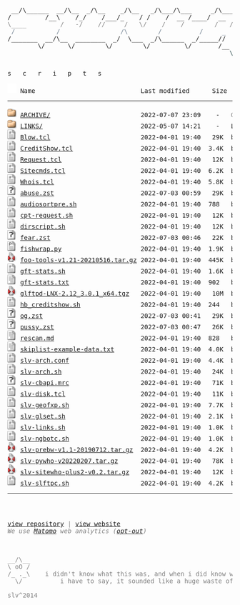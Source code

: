 <html>
<head>

<link rel="shortcut icon" href="favicon.ico" type="image/x-icon" />
<link rel="stylesheet" href="/assets/css/style.css" />
</head>
<body>
<div class="slvlogo">
<pre>
<!-- ``` -->
 __/\______  __/\__  _/\__    _/\__   _/\___/\___     _/\____   mfn^AiiA
/         /__\    /_/    /___/_    / /    /  __ /____/  __  /___
<span style="color:Gray;">\____         /   -/    //     /   \/    /    /        /   /    \</span>
<span style="color:SlateGray;"> /           /                /\        /          /     _      /</span>
/_______  __/\__  ________  _/  \___  _/\______  _/_____//     /
        \/      \/        \/        \/         \/       /__  _/
<span style="color:DarkSlateGray;">                                                           \/</span>
<!-- ``` -->
</pre>
</div>
<div class="txtscripts">
<pre>s   c   r   i   p   t   s</pre>
</div>
<pre><img src="/assets/icons/blank.gif" alt="Icon "> Name                            Last modified      Size  Description<hr><img src="/assets/icons/folder.gif" alt="[DIR]"> <a href="ARCHIVE/">ARCHIVE/</a>                        2022-07-07 23:09    -   <font color='Gray'>OLD: archived scripts</font>
<img src="/assets/icons/folder.gif" alt="[DIR]"> <a href="LINKS/">LINKS/</a>                          2022-05-07 14:21    -   LINKS: other websites with scripts, repos and mirrors
<img src="/assets/icons/script.gif" alt="[TXT]"> <a href="Blow.tcl">Blow.tcl</a>                        2022-04-01 19:40   29K  by <b>comp, slv</b> - !blow plugin updated with CBC keyx, goes with <a href='fishwrap.py'>fishwrap.py</a>
<img src="/assets/icons/script.gif" alt="[TXT]"> <a href="CreditShow.tcl">CreditShow.tcl</a>                  2022-04-01 19:40  3.4K  by <b>Holybull, slv</b> - !credits plugin for ngBot, uses <a href='hb_creditshow.sh'>hb_credshow.sh</a>
<img src="/assets/icons/script.gif" alt="[TXT]"> <a href="Request.tcl">Request.tcl</a>                     2022-04-01 19:40   12K  by <b>comp, slv</b> - !requests ngBot plugin that uses nickdb, goes with <a href='cpt-request.sh'>cpt-request.sh</a>
<img src="/assets/icons/script.gif" alt="[TXT]"> <a href="Sitecmds.tcl">Sitecmds.tcl</a>                    2022-04-01 19:40  6.2K  by <b>comp, slv</b> - !site plugin updated to work with ngBot
<img src="/assets/icons/script.gif" alt="[TXT]"> <a href="Whois.tcl">Whois.tcl</a>                       2022-04-01 19:40  5.8K  by <b>comp, E-Liquid, slv</b> - !whois plugin updated to work with ngBot
<img src="/assets/icons/unknown.gif" alt="[   ]"> <a href="abuse.zst">abuse.zst</a>                       2022-07-03 00:59   29K  by <b>slv</b> - pcustom zs-ng ngBot theme 'abuse' | <a href='abuse.log'>preview</a> | <a href='abuse.zst'>download</a>
<img src="/assets/icons/script.gif" alt="[TXT]"> <a href="audiosortpre.sh">audiosortpre.sh</a>                 2022-04-01 19:40  788   by <b>slv</b> - little wrapper cscript for audiosorting after pre
<img src="/assets/icons/script.gif" alt="[TXT]"> <a href="cpt-request.sh">cpt-request.sh</a>                  2022-04-01 19:40   12K  by <b>comp</b> - goes with <a href='Requests.tcl'>Requests.tcl</a>
<img src="/assets/icons/script.gif" alt="[TXT]"> <a href="dirscript.sh">dirscript.sh</a>                    2022-04-01 19:40   12K  by <b>Jehsom, slv</b> - updated version of mp3 dirscript
<img src="/assets/icons/unknown.gif" alt="[   ]"> <a href="fear.zst">fear.zst</a>                        2022-07-03 00:46   22K  by <b>fear, slv</b> - custom pzs-ng ngBot theme 'fear' | <a href='fear.log'>preview</a> | <a href='fear.zst'>dowload</a>
<img src="/assets/icons/p.gif" alt="[TXT]"> <a href="fishwrap.py">fishwrap.py</a>                     2022-04-01 19:40  1.9K  by <b>slv</b> - weechat-fish wrapper for DH1080 keyx, goes with <a href='Blow.tcl'>Blow.tcl</a>
<img src="/assets/icons/compressed.gif" alt="[   ]"> <a href="foo-tools-v1.21-20210516.tar.gz">foo-tools-v1.21-20210516.tar.gz</a> 2022-04-01 19:40  445K  by <b>tanesha, slv</b>, <a href='https://github.com/silv3rr/foo-tools/graphs/contributors'>1</a>, <a href='https://github.com/glftpd/foo-tools/graphs/contributors'>2</a> - [<a href='https://github.com/silv3rr/foo-tools'><b>LATEST:</b>git</a>] fixed/updated foo-tools, incl foopre+mp3genre
<img src="/assets/icons/script.gif" alt="[TXT]"> <a href="gft-stats.sh">gft-stats.sh</a>                    2022-04-01 19:40  1.6K  by <b>gft</b> - custom wk/mn/alup stats, can exclude users/groups (<a href='gft-stats.txt'>conf</a>)
<img src="/assets/icons/text.gif" alt="[TXT]"> <a href="gft-stats.txt">gft-stats.txt</a>                   2022-04-01 19:40  902   by <b>gft</b> - goes with <a href='gft-stats.sh'>gft-stats.sh</a>, add these to glftpd.conf
<img src="/assets/icons/compressed.gif" alt="[   ]"> <a href="glftpd-LNX-2.12_3.0.1_x64.tgz">glftpd-LNX-2.12_3.0.1_x64.tgz</a>   2022-04-01 19:40   10M  by <b>glteam</b> - [<a href='https://glftpd.io'><b>LATEST</b>:web</a>] glftpd 2.12 linux x64, stable (mirror) | <a href='#' onClick="window.prompt('SHA512:', 'd5e9887f5cdeedc6f03a41a7350f72b47d9e30c5a84e9f538d2ed0d886547aff90e3f5811a1e3d802eb40408ed291841e31e99029ea068792547d9595408e3e3')">show sha512</a>
<img src="/assets/icons/script.gif" alt="[TXT]"> <a href="hb_creditshow.sh">hb_creditshow.sh</a>                2022-04-01 19:40  244   by <b>Holybull</b> - goes with <a href='CreditShow.tcl'>CreditShow.tcl</a>
<img src="/assets/icons/unknown.gif" alt="[   ]"> <a href="og.zst">og.zst</a>                          2022-07-03 00:41   29K  by <b>g, slv</b> - custom pzs-ng ngBot theme 'og' | <a href='og.log'>preview</a> | <a href='og.zst'>download</a>
<img src="/assets/icons/unknown.gif" alt="[   ]"> <a href="pussy.zst">pussy.zst</a>                       2022-07-03 00:47   26K  by <b>slv</b> - custom pzs-ng ngBot theme 'pussy' | <a href='pussy.log'>preview</a> | <a href='pussy.zst'>dowload</a>
<img src="/assets/icons/text.gif" alt="[TXT]"> <a href="rescan.md">rescan.md</a>                       2022-04-01 19:40  828   by <b>slv</b> - oneliners for pzs-ng rescan | <a href='rescan.txt'>view</a> | <a href='rescan'>download</a>
<img src="/assets/icons/text.gif" alt="[TXT]"> <a href="skiplist-example-data.txt">skiplist-example-data.txt</a>       2022-04-01 19:40  4.0K  by <b>slv</b> - skiplist-example-data - how to add skiplist to cbftp datafile
<img src="/assets/icons/script.gif" alt="[   ]"> <a href="slv-arch.conf">slv-arch.conf</a>                   2022-04-01 19:40  4.4K  by <b>slv</b> - archiver: config file, goes with <a href='slv-arch.sh'>slv-arch.sh</a>
<img src="/assets/icons/script.gif" alt="[TXT]"> <a href="slv-arch.sh">slv-arch.sh</a>                     2022-04-01 19:40   24K  by <b>slv</b> - [<a href='https://github.com/silv3rr/slv-arch'><b>LATEST</b>:git</a>] archiver: moves releases, creates daydirs and tv/season dirs (<a href='slv-arch.conf'>conf</a>)
<img src="/assets/icons/unknown.gif" alt="[   ]"> <a href="slv-cbapi.mrc">slv-cbapi.mrc</a>                   2022-04-01 19:40   71K  by <b>slv</b> - use cbftp api from mirc: search, dupe, request, invite and site cmds
<img src="/assets/icons/script.gif" alt="[TXT]"> <a href="slv-disk.tcl">slv-disk.tcl</a>                    2022-04-01 19:40   11K  by <b>slv</b> - monitor raids/disks
<img src="/assets/icons/script.gif" alt="[TXT]"> <a href="slv-geofxp.sh">slv-geofxp.sh</a>                   2022-04-01 19:40  7.7K  by <b>slv</b> - fxpscript to allow/deny country code(s) using geoip2
<img src="/assets/icons/script.gif" alt="[TXT]"> <a href="slv-glset.sh">slv-glset.sh</a>                    2022-04-01 19:40  2.1K  by <b>slv</b> - sets gldir for files in bin/sources and sets maxdirlogsize
<img src="/assets/icons/script.gif" alt="[TXT]"> <a href="slv-links.sh">slv-links.sh</a>                    2022-04-01 19:40  1.0K  by <b>slv</b> - searches daydirs 0day/pda/mp3/mv for matching dirs to create symlinks
<img src="/assets/icons/script.gif" alt="[TXT]"> <a href="slv-ngbotc.sh">slv-ngbotc.sh</a>                   2022-04-01 19:40  1.0K  by <b>slv</b> - small script to check ngBot changes, use before updating
<img src="/assets/icons/compressed.gif" alt="[   ]"> <a href="slv-prebw-v1.1-20190712.tar.gz">slv-prebw-v1.1-20190712.tar.gz</a>  2022-04-01 19:40  4.2K  by <b>slv</b> - [<a href='https://github.com/silv3rr/slv-prebw'><b>LATEST:</b>git</a>] pzs-ng dZBot/ngbot plugin to show bw after pre
<img src="/assets/icons/compressed.gif" alt="[   ]"> <a href="slv-pywho-v20220207.tar.gz">slv-pywho-v20220207.tar.gz</a>      2022-04-01 19:40   78K  by <b>slv</b> - [<a href='https://github.com/silv3rr/pywho'><b>LATEST</b>:git</a>] pywho: pzs-ng's sitewho ported to python
<img src="/assets/icons/compressed.gif" alt="[   ]"> <a href="slv-sitewho-plus2-v0.2.tar.gz">slv-sitewho-plus2-v0.2.tar.gz</a>   2022-04-01 19:40   12K  by <b>slv</b> - [<a href='https://github.com/silv3rr/sitewho-plus2'><b>LATEST</b>:git</a>] sitewho+2: modded version with user ip/geoip2 country in raw output
<img src="/assets/icons/script.gif" alt="[TXT]"> <a href="slv-slftpc.sh">slv-slftpc.sh</a>                   2022-04-01 19:40  4.2K  by <b>slv</b> - slftp-cleaner - keeps slFtp dir nice and clean, most useful in cron
<hr></pre>
<pre><div style="color: Gray"><div class="footct">
<span class="footupd" id="lastUpdated"></span>
<span class="footlnk"><a href="https://github.com/silv3rr/sscripts.ga">view repository</a> | <a href="https://sscripts.ga">view website</a><br><i>We use <a href="https://matomo.org/privacy-policy">Matomo</a> web analytics (<a href="https://stats.sscripts.ga/piwik/index.php?module=CoreAdminHome&action=optOut&language=en&backgroundColor=d3d3d3&fontColor=000&fontSize=10pt&fontFamily=SFMono-Regular,Consolas,Liberation%20Mono,Menlo,Courier,monospace">opt-out</a>)</i>
</span>
</div>
<div class="footstar">
__/\__
\ oO /
/_ ._\    i didn't know what this was, and when i did know what it was,
  \/          i have to say, it sounded like a huge waste of time
</div>
<div class="footslv">slv^2014</div>
</div>
</pre>
<!-- Matomo Image Tracker--><noscript>
<img src="https://stats.sscripts.ga/piwik/piwik.php?idsite=17&rec=1" style="border:0" alt="" />
</noscript><!-- End Matomo -->
</body>
</html>
